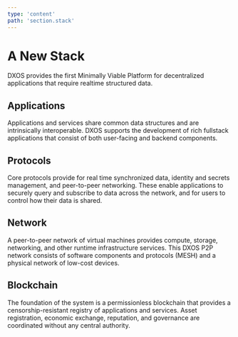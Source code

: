 ```yaml
---
type: 'content'
path: 'section.stack'
---
```


# A New Stack

DXOS provides the first Minimally Viable Platform for decentralized applications that require realtime structured data.


## Applications

Applications and services share common data structures and are intrinsically interoperable. DXOS supports the development of rich fullstack applications that consist of both user-facing and backend components.

## Protocols

Core protocols provide for real time synchronized data, identity and secrets management, and peer-to-peer networking. These enable applications to securely query and subscribe to data across the network, and for users to control how their data is shared.

## Network

A peer-to-peer network of virtual machines provides compute, storage, networking, and other runtime infrastructure services. This DXOS P2P network consists of software components and protocols (MESH) and a physical network of low-cost devices. 

## Blockchain
 
The foundation of the system is a permissionless blockchain that provides a censorship-resistant registry of applications and services. Asset registration, economic exchange, reputation, and governance are coordinated without any central authority. 
